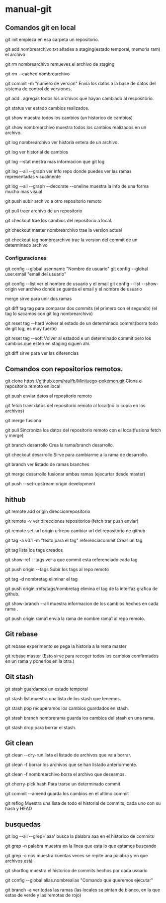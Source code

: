 # manual-git

## Comandos git en local

git init empieza en esa carpeta un repositorio.

git add nombrearchivo.txt añades a staging(estado temporal, memoria ram) el archivo

git rm nombrearchivo remueves el archivo de staging

git rm --cached nombrearchivo

git commit -m "numero de version" Envia los datos a la base de datos del sistema de control de versiones.

git add . agregas todos los archivos que hayan cambiado al respositorio.

git status ver estado cambios realizados.

git show muestra todos los cambios (un historico de cambios)

git show nombrearchivo muestra todos los cambios realizados en un archivo.

git log nombrearchivo ver historia entera de un archivo.

git log ver historial de cambios 

git log --stat mestra mas informacion que git log

git log --all --graph ver info repo donde puedes ver las ramas representadas visualmente

git log --all --graph --decorate --oneline muestra la info de una forma mucho mas visual

git push subir archivo a otro repositorio remoto

git pull traer archivo de un repositorio

git checkout trae los cambios del repositorio a local.

git checkout master nombrearchivo trae la version actual

git checkout tag nombrearchivo trae la version del commit de un determinado archivo

### Configuraciones

git config --global user.name "Nombre de usuario"
git config --global user.email "email del usuario"

git config --list ver el nombre de usuario y el email
git config --list --show-origin ver archivo donde se guarda el email y el nombre de usuario

merge sirve para unir dos ramas

git diff tag tag para comparar dos commits (el primero con el segundo) (el tag lo sacamos con git log nombrearchivo)

git reset tag --hard Volver al estado de un determinado commit(borra todo de git log, es muy fuerte)

git reset tag --soft Volver al estadod e un determinado commit pero los cambios que esten en staging siguen ahí.

git diff sirve para ver las diferencias 

## Comandos con repositorios remotos.

git clone https://github.com/raulfb/Minijuego-pokemon.git Clona el repositorio remoto en local

git push enviar datos al repositorio remoto

git fetch traer datos del repositorio remoto al local(no lo copia en los archivos)

git merge fusiona

git pull Sincroniza los datos del repositorio remoto con el local(fusiona fetch y merge)

git branch desarrollo Crea la rama/branch desarrollo.

git checkout desarrollo Sirve para cambiarme a la rama de desarrollo.

git branch ver listado de ramas branches

git merge desarrollo fusionar ambas ramas (ejecurtar desde master)

git push --set-upstream origin development


## hithub

git remote add origin direccionrepositorio 

git remote -v ver direcciones repositorios (fetch trar push enviar)

git remote set-url origin urlrepo cambiar url del repositorio de github

git tag -a v0.1 -m "texto para el tag" referenciacommit Crear un tag

git tag lista los tags creados 

git show-ref --tags ver a que commit esta referenciado cada tag

git push origin --tags Subir los tags al repo remoto

git tag -d nombretag eliminar el tag

git push origin :refs/tags/nombretag elimina el tag de la interfaz grafica de github.

git show-branch --all muestra informacion de los cambios hechos en cada rama .

git push origin rama1 envia la rama de nombre rama1 al repo remoto.

## Git rebase

git rebase experimento se pega la historia a la rema master

git rebase master (Esto sirve para recoger todos los cambios comfirmados en un rama y ponerlos en la otra.)

## Git stash

git stash guardamos un estado temporal

git stash list muestra una lista de los stash que tenemos.

git stash pop recuperamos los cambios guardados en stash.

git stash branch nombrerama guarda los cambios del stash en una rama.

git stash drop para borrar el stash.

## Git clean 

git clean --dry-run lista el listado de archivos que va a borrar.

git clean -f borrar los archivos que se han listado anteriormente.

git clean -f nombrearchivo borra el archivo que deseamos.

git cherry-pick hash Para trarse un determinado commit

git commit --amend guarda los cambios en el ultimo commit

git reflog Muestra una lista de todo el historial de commits, cada uno con su hash y HEAD

## busquedas

git log --all --grep='aaa' busca la palabra aaa en el historico de commits

git grep -n palabra muestra en la linea que esta lo que estamos buscando

git grep -c nos muestra cuentas veces se repite una palabra y en que archivos está

git shortlog muestra el historico de commits hechos por cada usuario

git config --global alias.nombrealias "Comando que queremos ejecutar"

git branch -a ver todas las ramas (las locales se pintan de blanco, en la que estas de verde y las remotas de rojo)
